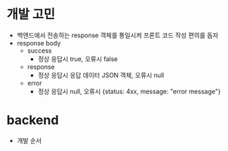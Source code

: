 # 개발 고민
- 백엔드에서 전송하는 response 객체를 통일시켜 프론트 코드 작성 편의를 돕자
- response body
  - success
    - 정상 응답시 true, 오류시 false
  - response
    - 정상 응답시 응답 데이터 JSON 객체, 오류시 null
  - error
    - 정상 응답시 null, 오류시 {status: 4xx, message: "error message"}

# backend
- 개발 순서